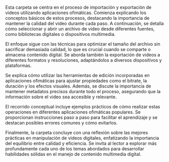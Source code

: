 Esta carpeta se centra en el proceso de importación y exportación de videos utilizando aplicaciones ofimáticas. Comienza explicando los conceptos básicos de estos procesos, destacando la importancia de mantener la calidad del video durante cada paso. A continuación, se detalla cómo seleccionar y abrir un archivo de video desde diferentes fuentes, como bibliotecas digitales o dispositivos multimedia.

El enfoque sigue con las técnicas para optimizar el tamaño del archivo sin sacrificar demasiada calidad, lo que es crucial cuando se comparte o almacena contenido digital. Se aborda también la exportación de videos a diferentes formatos y resoluciones, adaptándolos a diversos dispositivos y plataformas.

Se explica cómo utilizar las herramientas de edición incorporadas en aplicaciones ofimáticas para ajustar propiedades como el bitrate, la duración y los efectos visuales. Además, se discute la importancia de mantener metadatos precisos durante todo el proceso, asegurando que la información sobre el video sea accesible y relevante.

El recorrido conceptual incluye ejemplos prácticos de cómo realizar estas operaciones en diferentes aplicaciones ofimáticas populares. Se proporcionan instrucciones paso a paso para facilitar el aprendizaje y se destacan posibles errores comunes y cómo evitarlos.

Finalmente, la carpeta concluye con una reflexión sobre las mejores prácticas en manipulación de videos digitales, enfatizando la importancia del equilibrio entre calidad y eficiencia. Se invita al lector a explorar más profundamente cada uno de los temas abordados para desarrollar habilidades sólidas en el manejo de contenido multimedia digital.

